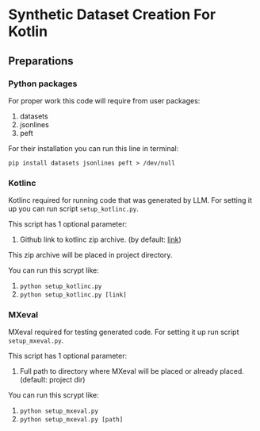 # Synthetic Dataset Creation For Kotlin

## Preparations

### Python packages

For proper work this code will require from user packages:

1. datasets
2. jsonlines
3. peft

For their installation you can run this line in terminal:

```pip install datasets jsonlines peft > /dev/null```

### Kotlinc 

Kotlinc required for running code that was generated by LLM. For setting it up you can run script `setup_kotlinc.py`.

This script has 1 optional parameter:

1. Github link to kotlinc zip archive. (by default: [link](https://github.com/JetBrains/kotlin/releases/download/v2.0.20/kotlin-compiler-2.0.20.zip))

This zip archive will be placed in project directory.

You can run this scrypt like:

1. ```python setup_kotlinc.py```
2. ```python setup_kotlinc.py [link]```

### MXeval

MXeval required for testing generated code. For setting it up run script `setup_mxeval.py`.

This script has 1 optional parameter: 

1. Full path to directory where MXeval will be placed or already placed. (default: project dir) 

You can run this scrypt like:

1. ```python setup_mxeval.py```
2. ```python setup_mxeval.py [path]```




